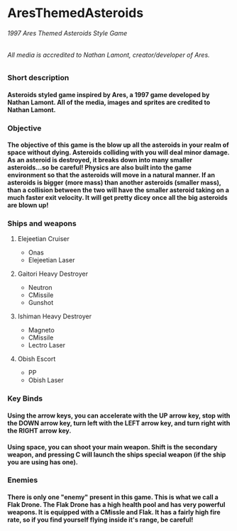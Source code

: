# AresThemedAsteroids
###### 1997 Ares Themed Asteroids Style Game
###### All media is accredited to Nathan Lamont, creator/developer of Ares.

### Short description
#### Asteroids styled game inspired by Ares, a 1997 game developed by Nathan Lamont. All of the media, images and sprites are credited to Nathan Lamont. 

### Objective
#### The objective of this game is the blow up all the asteroids in your realm of space without dying. Asteroids colliding with you will deal minor damage. As an asteroid is destroyed, it breaks down into many smaller asteroids...so be careful! Physics are also built into the game environment so that the asteroids will move in a natural manner. If an asteroids is bigger (more mass) than another asteroids (smaller mass), than a collision between the two will have the smaller asteroid taking on a much faster exit velocity. It will get pretty dicey once all the big asteroids are blown up!

### Ships and weapons
1. Elejeetian Cruiser
   * Onas
   * Elejeetian Laser

2. Gaitori Heavy Destroyer
   * Neutron
   * CMissile
   * Gunshot

3. Ishiman Heavy Destroyer
   * Magneto
   * CMissile
   * Lectro Laser
4. Obish Escort
   * PP
   * Obish Laser

### Key Binds
#### Using the arrow keys, you can accelerate with the UP arrow key, stop with the DOWN arrow key, turn left with the LEFT arrow key, and turn right with the RIGHT arrow key.
#### Using space, you can shoot your main weapon. Shift is the secondary weapon, and pressing C will launch the ships special weapon (if the ship you are using has one).

### Enemies
#### There is only one "enemy" present in this game. This is what we call a Flak Drone. The Flak Drone has a high health pool and has very powerful weapons. It is equipped with a CMissle and Flak. It has a fairly high fire rate, so if you find yourself flying inside it's range, be careful!

